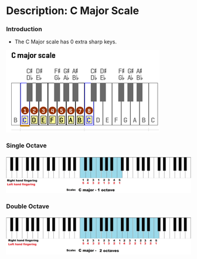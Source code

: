 # Description: C Major Scale

### Introduction
* The C Major scale has 0 extra sharp keys.

![](images/major-scale-02-c-major-scale.png)

### Single Octave
![](images/major-scale-02-c-major-scale-1-octave.jpg)

### Double Octave
![](images/major-scale-02-c-major-scale-2-octave.jpg)
